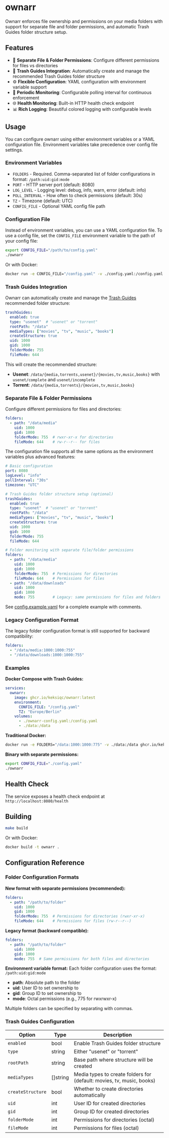 # ownarr

Ownarr enforces file ownership and permissions on your media folders with support for separate file and folder permissions, and automatic Trash Guides folder structure setup.

## Features

- 🔧 **Separate File & Folder Permissions**: Configure different permissions for files vs directories
- 📁 **Trash Guides Integration**: Automatically create and manage the recommended Trash Guides folder structure
- ⚙️ **Flexible Configuration**: YAML configuration with environment variable support
- 🔄 **Periodic Monitoring**: Configurable polling interval for continuous enforcement
- 🌐 **Health Monitoring**: Built-in HTTP health check endpoint
- 📊 **Rich Logging**: Beautiful colored logging with configurable levels

## Usage

You can configure ownarr using either environment variables or a YAML configuration file. 
Environment variables take precedence over config file settings.

### Environment Variables

- `FOLDERS` - Required. Comma-separated list of folder configurations in format: `/path:uid:gid:mode`
- `PORT` - HTTP server port (default: 8080)
- `LOG_LEVEL` - Logging level: debug, info, warn, error (default: info)
- `POLL_INTERVAL` - How often to check permissions (default: 30s)
- `TZ` - Timezone (default: UTC)
- `CONFIG_FILE` - Optional YAML config file path

### Configuration File

Instead of environment variables, you can use a YAML configuration file. 
To use a config file, set the `CONFIG_FILE` environment variable to the path of your config file:

```bash
export CONFIG_FILE="/path/to/config.yaml"
./ownarr
```

Or with Docker:
```bash
docker run -e CONFIG_FILE="/config.yaml" -v ./config.yaml:/config.yaml -v ./data:/data ghcr.io/keksiqc/ownarr:latest
```

### Trash Guides Integration

Ownarr can automatically create and manage the [Trash Guides](https://trash-guides.info/) recommended folder structure:

```yaml
trashGuides:
  enabled: true
  type: "usenet"  # "usenet" or "torrent"
  rootPath: "/data"
  mediaTypes: ["movies", "tv", "music", "books"]
  createStructure: true
  uid: 1000
  gid: 1000
  folderMode: 755
  fileMode: 644
```

This will create the recommended structure:
- **Usenet**: `/data/{media,torrents,usenet}/{movies,tv,music,books}` with `usenet/complete` and `usenet/incomplete`
- **Torrent**: `/data/{media,torrents}/{movies,tv,music,books}`

### Separate File & Folder Permissions

Configure different permissions for files and directories:

```yaml
folders:
  - path: "/data/media"
    uid: 1000
    gid: 1000
    folderMode: 755  # rwxr-xr-x for directories
    fileMode: 644    # rw-r--r-- for files
```

The configuration file supports all the same options as the environment variables plus advanced features:

```yaml
# Basic configuration
port: 8080
logLevel: "info"
pollInterval: "30s"
timezone: "UTC"

# Trash Guides folder structure setup (optional)
trashGuides:
  enabled: true
  type: "usenet"  # "usenet" or "torrent"
  rootPath: "/data"
  mediaTypes: ["movies", "tv", "music", "books"]
  createStructure: true
  uid: 1000
  gid: 1000
  folderMode: 755
  fileMode: 644

# Folder monitoring with separate file/folder permissions
folders:
  - path: "/data/media"
    uid: 1000
    gid: 1000
    folderMode: 755  # Permissions for directories
    fileMode: 644    # Permissions for files
  - path: "/data/downloads"
    uid: 1000
    gid: 1000
    mode: 755        # Legacy: same permissions for files and folders
```

See [config.example.yaml](config.example.yaml) for a complete example with comments.

### Legacy Configuration Format

The legacy folder configuration format is still supported for backward compatibility:

```yaml
folders:
  - "/data/media:1000:1000:755"
  - "/data/downloads:1000:1000:755"
```

### Examples

**Docker Compose with Trash Guides:**
```yaml
services:
  ownarr:
    image: ghcr.io/keksiqc/ownarr:latest
    environment:
      CONFIG_FILE: "/config.yaml"
      TZ: "Europe/Berlin"
    volumes:
      - ./ownarr-config.yaml:/config.yaml
      - ./data:/data
```

**Traditional Docker:**
```bash
docker run -e FOLDERS="/data:1000:1000:775" -v ./data:/data ghcr.io/keksiqc/ownarr:latest
```

**Binary with separate permissions:**
```bash
export CONFIG_FILE="./config.yaml"
./ownarr
```

## Health Check

The service exposes a health check endpoint at `http://localhost:8080/health`

## Building

```bash
make build
```

Or with Docker:
```bash
docker build -t ownarr .
```

## Configuration Reference

### Folder Configuration Formats

**New format with separate permissions (recommended):**
```yaml
folders:
  - path: "/path/to/folder"
    uid: 1000
    gid: 1000
    folderMode: 755  # Permissions for directories (rwxr-xr-x)
    fileMode: 644    # Permissions for files (rw-r--r--)
```

**Legacy format (backward compatible):**
```yaml
folders:
  - path: "/path/to/folder"
    uid: 1000
    gid: 1000
    mode: 755  # Same permissions for both files and directories
```

**Environment variable format:**
Each folder configuration uses the format: `/path:uid:gid:mode`

- **path**: Absolute path to the folder
- **uid**: User ID to set ownership to
- **gid**: Group ID to set ownership to
- **mode**: Octal permissions (e.g., 775 for rwxrwxr-x)

Multiple folders can be specified by separating with commas.

### Trash Guides Configuration

| Option | Type | Description |
|--------|------|-------------|
| `enabled` | bool | Enable Trash Guides folder structure |
| `type` | string | Either "usenet" or "torrent" |
| `rootPath` | string | Base path where structure will be created |
| `mediaTypes` | []string | Media types to create folders for (default: movies, tv, music, books) |
| `createStructure` | bool | Whether to create directories automatically |
| `uid` | int | User ID for created directories |
| `gid` | int | Group ID for created directories |
| `folderMode` | int | Permissions for directories (octal) |
| `fileMode` | int | Permissions for files (octal) |
